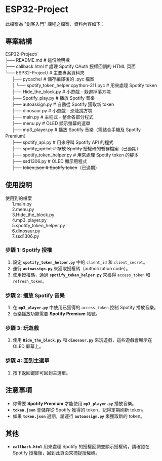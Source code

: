 # ESP32-Project

此檔案為 "創客入門" 課程之檔案，資料內容如下：

## 專案結構

ESP32-Project/  
├── README.md # 這份說明檔  
├── callback.html # 處理 Spotify OAuth 授權回調的 HTML 頁面  
└── ESP32-Project/ # 主要專案資料夾  
`   `├── pycache/ # 儲存編譯後的 .pyc 檔案  
`   `│ └── spotify_token_helper.cpython-311.pyc # 用來處理 Spotify token  
`   `├── Hide_the_block.py # 小遊戲 - 躲避掉落方塊  
`   `├── Spotify_play.py # 播放 Spotify 音樂  
`   `├── autoassign.py # 自動從 Spotify 獲取新 token  
`   `├── dinosaur.py # 小遊戲 - 恐龍跳方塊  
`   `├── main.py # 主程式 - 整合各部分程式  
`   `├── menu.py # OLED 顯示螢幕的選單  
`   `├── mp3_player.py # 播放 Spotify 音樂（需結合手機及 Spotify Premium）  
`   `├── spotify_api.py # 用來呼叫 Spotify API 的程式  
`   `├── ~~spotify_api.txt # 存放 Spotify 授權碼的暫存檔案~~（已過期）  
`   `├── spotify_token_helper.py # 用來處理 Spotify token 的腳本  
`   `├── ssd1306.py # OLED 顯示用程式  
`   `├── ~~token.json # Spotify token~~（已過期）  


## 使用說明
  
使用到的檔案  
`   `1.main.py  
`   `2.menu.py  
`   `3.Hide_the_block.py  
`   `4.mp3_player.py  
`   `5.spotify_token_helper.py  
`   `6.dinosaur.py  
`   `7.ssd1306.py  
  
### 步驟 1: Spotify 授權

1. 設定 **`spotify_token_helper.py`** 中的 `client_id` 和 `client_secret`。
2. 運行 **`autoassign.py`** 來獲取授權碼（authorization code）。
3. 使用授權碼，通過 **`spotify_token_helper.py`** 來獲得 `access_token` 和 `refresh_token`。

### 步驟 2: 播放 Spotify 音樂

1. 在 **`mp3_player.py`** 中使用已獲得的 `access_token` 控制 Spotify 播放音樂。
2. 音樂播放功能需要 **Spotify Premium** 帳號。

### 步驟 3: 玩遊戲

1. 使用 **`Hide_the_block.py`** 和 **`dinosaur.py`** 來玩遊戲，這些遊戲會顯示在 OLED 屏幕上。

### 步驟 4: 回到主選單

1. 按下返回鍵即可回到主選單。

## 注意事項

- 你需要 **Spotify Premium** 才能使用 **`mp3_player.py`** 播放音樂。
- **`token.json`** 會儲存從 Spotify 獲得的 token，記得定期刷新 token。
- 如果 **`token.json`** 過期，請運行 **`autoassign.py`** 來獲取新的 token。

## 其他

- **`callback.html`** 用來處理 Spotify 的授權回調並顯示授權碼，請確認在 Spotify 授權後，回到此頁面來捕捉授權碼。


